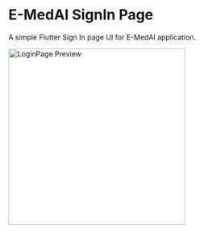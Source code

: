 # E-MedAI SignIn Page

A simple Flutter Sign In page UI for E-MedAI application.

<img src="https://github.com/dipsankadariya/Login-UI/assets/139572157/5380c9cc-8687-4f14-906a-5ef687eb2735" alt="LoginPage Preview" width="350"/>


